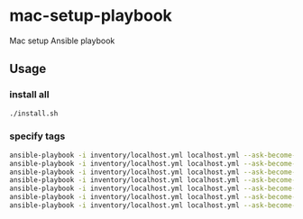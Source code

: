 # mac-setup-playbook
Mac setup Ansible playbook

## Usage

### install all

```bash
./install.sh
```

### specify tags

```bash
ansible-playbook -i inventory/localhost.yml localhost.yml --ask-become-pass --tags brew
ansible-playbook -i inventory/localhost.yml localhost.yml --ask-become-pass --tags brew-cask
ansible-playbook -i inventory/localhost.yml localhost.yml --ask-become-pass --tags dotfiles
ansible-playbook -i inventory/localhost.yml localhost.yml --ask-become-pass --tags neovim
ansible-playbook -i inventory/localhost.yml localhost.yml --ask-become-pass --tags anyenv
ansible-playbook -i inventory/localhost.yml localhost.yml --ask-become-pass --tags sdkman
ansible-playbook -i inventory/localhost.yml localhost.yml --ask-become-pass --tags aws
```
